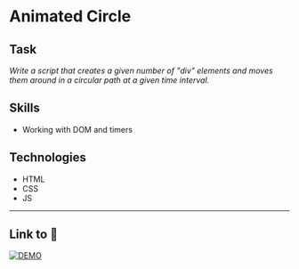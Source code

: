 # Animated Circle

## Task
*Write a script that creates a given number of "div" elements and moves them around in a circular path at a given time interval.*

## Skills
- Working with DOM and timers

## Technologies
- HTML
- CSS
- JS

---
## Link to :link:
[![DEMO](https://img.shields.io/badge/-DEMO-black?style=flat)](https://bespacefor.github.io/animated-circle/)
